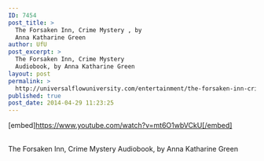 ```yaml
---
ID: 7454
post_title: >
  The Forsaken Inn, Crime Mystery , by
  Anna Katharine Green
author: UfU
post_excerpt: >
  The Forsaken Inn, Crime Mystery
  Audiobook, by Anna Katharine Green
layout: post
permalink: >
  http://universalflowuniversity.com/entertainment/the-forsaken-inn-crime-mystery-by-anna-katharine-green/
published: true
post_date: 2014-04-29 11:23:25
---
```

[embed]https://www.youtube.com/watch?v=mt6O1wbVCkU[/embed]</br></br>
<p>The Forsaken Inn, Crime Mystery Audiobook, by Anna Katharine Green</p>